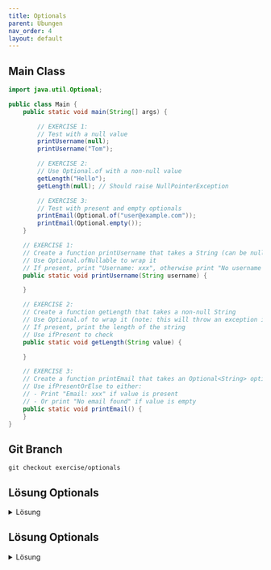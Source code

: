 ```yaml
---
title: Optionals
parent: Übungen
nav_order: 4
layout: default
---
```


## Main Class
```java
import java.util.Optional;

public class Main {
    public static void main(String[] args) {

        // EXERCISE 1:
        // Test with a null value
        printUsername(null);
        printUsername("Tom");

        // EXERCISE 2:
        // Use Optional.of with a non-null value
        getLength("Hello");
        getLength(null); // Should raise NullPointerException

        // EXERCISE 3:
        // Test with present and empty optionals
        printEmail(Optional.of("user@example.com"));
        printEmail(Optional.empty());
    }

    // EXERCISE 1:
    // Create a function printUsername that takes a String (can be null)
    // Use Optional.ofNullable to wrap it
    // If present, print "Username: xxx", otherwise print "No username provided"
    public static void printUsername(String username) {

    }

    // EXERCISE 2:
    // Create a function getLength that takes a non-null String
    // Use Optional.of to wrap it (note: this will throw an exception if null)
    // If present, print the length of the string
    // Use ifPresent to check
    public static void getLength(String value) {

    }

    // EXERCISE 3:
    // Create a function printEmail that takes an Optional<String> optionalEmail as parameter
    // Use ifPresentOrElse to either:
    // - Print "Email: xxx" if value is present
    // - Or print "No email found" if value is empty
    public static void printEmail() {
    }
}
```

## Git Branch
```console
git checkout exercise/optionals
```

## Lösung Optionals

<details>
    <summary>
        Lösung
    </summary>
<div class="my-code-container">
    <h2>Main Class</h2>
    {% highlight java %}import java.util.Optional;

public class Main {
    public static void main(String[] args) {

        // EXERCISE 1:
        // Test with a nullable value
        printUsername(null);
        printUsername("Tom");

        // EXERCISE 2:
        // Use Optional.of with a non-null value
        getLength("Hello");
        // getLength(null); // Uncomment to test what happens with null in Optional.of (it throws)

        // EXERCISE 3:
        // Test with present and empty optionals
        printEmail(Optional.of("user@example.com"));
        printEmail(Optional.empty());
    }

    // EXERCISE 1:
    // Create a function printUsername that takes a String (can be null)
    // Use Optional.ofNullable to wrap it
    // If present, print "Username: xxx", otherwise print "No username provided"
    public static void printUsername(String username) {
        Optional<String> optionalUsername = Optional.ofNullable(username);
        if (optionalUsername.isPresent()) {
            System.out.println("Username: " + optionalUsername.get());
        } else {
            System.out.println("No username provided");
        }
    }

    // EXERCISE 2:
    // Create a function getLength that takes a non-null String
    // Use Optional.of to wrap it (note: this will throw an exception if null)
    // If present, print the length of the string
    // Use ifPresent to check
    public static void getLength(String value) {
        Optional<String> optionalValue = Optional.of(value); // throws if null
        optionalValue.ifPresent(v -> System.out.println("Length: " + v.length()));
    }

    // EXERCISE 3:
    // Create a function printEmail that takes an Optional<String>
    // Use ifPresentOrElse to either:
    // - Print "Email: xxx" if value is present
    // - Or print "No email found" if value is empty
    public static void printEmail(Optional<String> optionalEmail) {
        optionalEmail.ifPresentOrElse(
                email -> System.out.println("Email: " + email),
                () -> System.out.println("No email found")
        );
    }
}{% endhighlight %}
</div>
</details>

## Lösung Optionals

<details>
    <summary>
        Lösung
    </summary>
<div class="my-code-container">
    <h2>FileSolutions Class</h2>
    {% highlight java %}{% endhighlight %}
</div>
</details>

